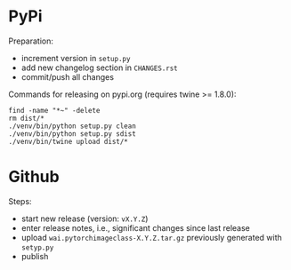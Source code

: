 # PyPi

Preparation:

* increment version in `setup.py`
* add new changelog section in `CHANGES.rst`
* commit/push all changes

Commands for releasing on pypi.org (requires twine >= 1.8.0):

```commandline
find -name "*~" -delete
rm dist/*
./venv/bin/python setup.py clean
./venv/bin/python setup.py sdist
./venv/bin/twine upload dist/*
```

# Github

Steps:

* start new release (version: `vX.Y.Z`)
* enter release notes, i.e., significant changes since last release
* upload `wai.pytorchimageclass-X.Y.Z.tar.gz` previously generated with `setyp.py`
* publish


